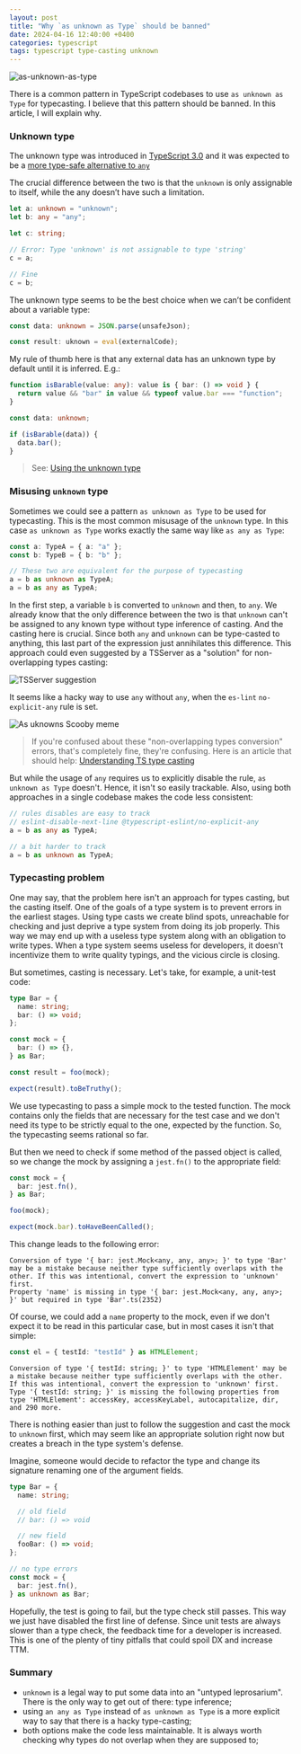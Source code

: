 ```yaml
---
layout: post
title: "Why `as unknown as Type` should be banned"
date: 2024-04-16 12:40:00 +0400
categories: typescript
tags: typescript type-casting unknown
---
```


![as-unknown-as-type](/assets/images/as-unknown-as-type.webp)

There is a common pattern in TypeScript codebases to use `as unknown as Type` for typecasting. I believe that this pattern should be banned. In this article, I will explain why.

<!--more-->

### Unknown type

The unknown type was introduced in [TypeScript 3.0](https://www.typescriptlang.org/docs/handbook/release-notes/typescript-3-0.html#new-unknown-top-type) and it was expected to be a [more type-safe alternative to `any`](https://github.com/Microsoft/TypeScript/pull/24439)

The crucial difference between the two is that the `unknown` is only assignable to itself, while the any doesn’t have such a limitation.

```typescript
let a: unknown = "unknown";
let b: any = "any";

let c: string;

// Error: Type 'unknown' is not assignable to type 'string'
c = a;

// Fine
c = b;
```

The unknown type seems to be the best choice when we can’t be confident about a variable type:

```typescript
const data: unknown = JSON.parse(unsafeJson);

const result: uknown = eval(externalCode);
```

My rule of thumb here is that any external data has an unknown type by default until it is inferred. E.g.:

```typescript
function isBarable(value: any): value is { bar: () => void } {
  return value && "bar" in value && typeof value.bar === "function";
}

const data: unknown;

if (isBarable(data)) {
  data.bar();
}
```

> See: [Using the unknown type](https://learntypescript.dev/03/l7-unknown)

### Misusing `unknown` type

Sometimes we could see a pattern `as unknown as Type` to be used for typecasting.
This is the most common misusage of the `unknown` type.
In this case `as unknown as Type` works exactly the same way like `as any as Type`:

```typescript
const a: TypeA = { a: "a" };
const b: TypeB = { b: "b" };

// These two are equivalent for the purpose of typecasting
a = b as unknown as TypeA;
a = b as any as TypeA;
```

In the first step, a variable `b` is converted to `unknown` and then, to `any`.
We already know that the only difference between the two is that `unknown` can't be assigned to any known type without type inference of casting. And the casting here is crucial. Since both `any` and `unknown` can be type-casted to anything, this last part of the expression just annihilates this difference.
This approach could even suggested by a TSServer as a "solution" for non-overlapping types casting:

![TSServer suggestion](/assets/images/as-unknown-as-type-tsserver-suggestion.webp)

It seems like a hacky way to use `any` without `any`, when the `es-lint` `no-explicit-any` rule is set.

![As uknowns Scooby meme](/assets/images/as-unknown-as-type-meme.webp)

> If you're confused about these "non-overlapping types conversion" errors, that's completely fine, they're confusing.
> Here is an article that should help: [Understanding TS type casting](/typescript/2024/02/24/understanding-ts-typecasting.html)

But while the usage of `any` requires us to explicitly disable the rule, `as unknown as Type` doesn't.
Hence, it isn't so easily trackable. Also, using both approaches in a single codebase makes the code less consistent:

```typescript
// rules disables are easy to track
// eslint-disable-next-line @typescript-eslint/no-explicit-any
a = b as any as TypeA;

// a bit harder to track
a = b as unknown as TypeA;
```

### Typecasting problem

One may say, that the problem here isn't an approach for types casting, but the casting itself.
One of the goals of a type system is to prevent errors in the earliest stages. Using type casts we create blind spots, unreachable for checking and just deprive a type system from doing its job properly.
This way we may end up with a useless type system along with an obligation to write types.
When a type system seems useless for developers, it doesn't incentivize them to write quality typings, and the vicious circle is closing.

But sometimes, casting is necessary. Let's take, for example, a unit-test code:

```typescript
type Bar = {
  name: string;
  bar: () => void;
};

const mock = {
  bar: () => {},
} as Bar;

const result = foo(mock);

expect(result).toBeTruthy();
```

We use typecasting to pass a simple mock to the tested function. The mock contains only the fields that are necessary for the test case and we don't need its type to be strictly equal to the one, expected by the function. So, the typecasting seems rational so far.

But then we need to check if some method of the passed object is called, so we change the mock by assigning a `jest.fn()` to the appropriate field:

```typescript
const mock = {
  bar: jest.fn(),
} as Bar;

foo(mock);

expect(mock.bar).toHaveBeenCalled();
```

This change leads to the following error:

```
Conversion of type '{ bar: jest.Mock<any, any, any>; }' to type 'Bar' may be a mistake because neither type sufficiently overlaps with the other. If this was intentional, convert the expression to 'unknown' first.
Property 'name' is missing in type '{ bar: jest.Mock<any, any, any>; }' but required in type 'Bar'.ts(2352)
```

Of course, we could add a `name` property to the mock, even if we don't expect it to be read in this particular case, but in most cases it isn't that simple:

```typescript
const el = { testId: "testId" } as HTMLElement;
```

```
Conversion of type '{ testId: string; }' to type 'HTMLElement' may be a mistake because neither type sufficiently overlaps with the other. If this was intentional, convert the expression to 'unknown' first.
Type '{ testId: string; }' is missing the following properties from type 'HTMLElement': accessKey, accessKeyLabel, autocapitalize, dir, and 290 more.
```

There is nothing easier than just to follow the suggestion and cast the mock to `unknown` first, which may seem like an appropriate solution right now but creates a breach in the type system's defense.

Imagine, someone would decide to refactor the type and change its signature renaming one of the argument fields.

```typescript
type Bar = {
  name: string;

  // old field
  // bar: () => void

  // new field
  fooBar: () => void;
};

// no type errors
const mock = {
  bar: jest.fn(),
} as unknown as Bar;
```

Hopefully, the test is going to fail, but the type check still passes. This way we just have disabled the first line of defense. Since unit tests are always slower than a type check, the feedback time for a developer is increased.
This is one of the plenty of tiny pitfalls that could spoil DX and increase TTM.

### Summary

- `unknown` is a legal way to put some data into an "untyped leprosarium". There is the only way to get out of there: type inference;
- using `an any as Type` instead of `as unknown as Type` is a more explicit way to say that there is a hacky type-casting;
- both options make the code less maintainable. It is always worth checking why types do not overlap when they are supposed to;

